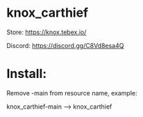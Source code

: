 # knox_carthief

Store:
https://knox.tebex.io/



Discord:
https://discord.gg/C8Vd8esa4Q


# Install:
Remove -main from resource name, example:

knox_carthief-main --> knox_carthief
